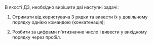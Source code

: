 В якості ДЗ, необхідно вирішити дві наступні задачі:

1. Отримати від користувача 3 рядки та вивести їх у довільному порядку однією командою (конкатенація);

2. Розбити за цифрами п'ятизначне число і вивести у вихідному порядку через пробіл.

